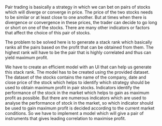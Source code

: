 Pair trading is basically a strategy in which we can bet on pairs of stocks which will diverge or converge in price. The price of the two stocks needs to be similar or at least close to one another. But at times when there is divergence or convergence in these prices, the trader can decide to go long or short on one of the stocks. There are many other indicators or factors that affect the choice of this pair of stocks.

The problem to be solved here is to generate a stack rank which basically ranks all the pairs based on the profit that can be obtained from them. The highest rank will have to be the pair that is highly correlated and thus can yield maximum profit.

We have to create an efficient model with an UI that can help us generate this stack rank. The model has to be created using the provided dataset. The dataset of the stocks contains the name of the company, date and close price of the stock which helps to identify which strategy should be used to obtain maximum profit in pair stocks. Indicators identify the performance of the stock in the market which helps to gain as maximum profit as possible. But there are numerous indicators which are used to analyse the performance of stock in the market, so which indicator should be used to gain maximum profit is decided according to the current market conditions. So we have to implement a model which will give a pair of instruments that gives leading correlation to maximise profit.
